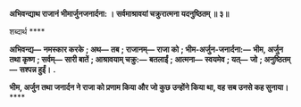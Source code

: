**अभिवन्द्याथ राजानं भीमार्जुनजनार्दना: ।** **सर्वमाश्रावयां चक्रुरात्मना यदनुष्ठितम् ॥ ३॥** 

शब्दार्थ **** 

**अभिवन्द्य—** **नमस्कार करके** **; अथ—** **तब** **; राजानम्—** **राजा को** **; भीम-अर्जुन-जनार्दना:—** **भीम, अर्जुन तथा कृष्ण** **; सर्वम्—** **सारी बातें** **; आश्रावयाम् चक्रु:—** **बतलाईं** **; आत्मना—** **स्वयमेव** **; यत्—** **जो** **; अनुष्ठितम्—** **सश्पन्न हुईं।** **.** 

**भीम, अर्जुन तथा जनार्दन ने राजा को प्रणाम किया और जो कुछ उन्होंने किया था, वह** **सब उनसे कह सुनाया।** **** 